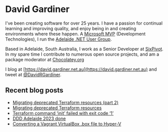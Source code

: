 # David Gardiner

I've been creating software for over 25 years. I have a passion for continual learning and improving quality, and enjoy being in and creating environments where these happen. A [Microsoft MVP](https://mvp.microsoft.com/en-us/PublicProfile/5001655) (Development Technologies), I run the [Adelaide .NET User Group](https://www.adnug.net).

Based in Adelaide, South Australia, I work as a Senior Developer at [SixPivot](https://www.sixpivot.com.au). In my spare time I contribute to numerous open source projects, and am a package moderator at [Chocolatey.org](https://chocolatey.org)

I blog at [https://david.gardiner.net.au](https://david.gardiner.net.au) and tweet at [@DavidRGardiner](https://twitter.com/DavidRGardiner).

## Recent blog posts

<!--START_SECTION:posts-->
* [Migrating deprecated Terraform resources (part 2)](https:&#x2F;&#x2F;david.gardiner.net.au&#x2F;2023&#x2F;12&#x2F;migrate-terraform-resources-part2.html)
* [Migrating deprecated Terraform resources](https:&#x2F;&#x2F;david.gardiner.net.au&#x2F;2023&#x2F;12&#x2F;migrate-terraform-resources.html)
* [Terraform command ‘init’ failed with exit code ‘1’](https:&#x2F;&#x2F;david.gardiner.net.au&#x2F;2023&#x2F;11&#x2F;terraform-init-error.html)
* [DDD Adelaide 2023 done](https:&#x2F;&#x2F;david.gardiner.net.au&#x2F;2023&#x2F;11&#x2F;ddd-adelaide-2023-done.html)
* [Converting a Vagrant VirtualBox .box file to Hyper-V](https:&#x2F;&#x2F;david.gardiner.net.au&#x2F;2023&#x2F;10&#x2F;vagrant-virtualbox-hyperv.html)
<!--END_SECTION:posts-->
